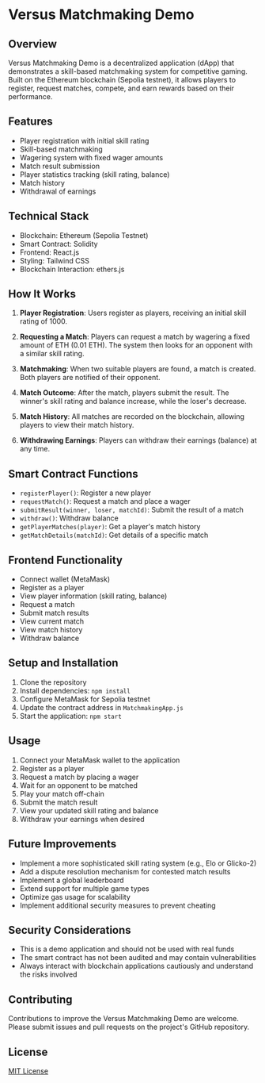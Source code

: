 # Versus Matchmaking Demo

## Overview

Versus Matchmaking Demo is a decentralized application (dApp) that demonstrates a skill-based matchmaking system for competitive gaming. Built on the Ethereum blockchain (Sepolia testnet), it allows players to register, request matches, compete, and earn rewards based on their performance.

## Features

- Player registration with initial skill rating
- Skill-based matchmaking
- Wagering system with fixed wager amounts
- Match result submission
- Player statistics tracking (skill rating, balance)
- Match history
- Withdrawal of earnings

## Technical Stack

- Blockchain: Ethereum (Sepolia Testnet)
- Smart Contract: Solidity
- Frontend: React.js
- Styling: Tailwind CSS
- Blockchain Interaction: ethers.js

## How It Works

1. **Player Registration**: 
   Users register as players, receiving an initial skill rating of 1000.

2. **Requesting a Match**: 
   Players can request a match by wagering a fixed amount of ETH (0.01 ETH). The system then looks for an opponent with a similar skill rating.

3. **Matchmaking**: 
   When two suitable players are found, a match is created. Both players are notified of their opponent.

4. **Match Outcome**: 
   After the match, players submit the result. The winner's skill rating and balance increase, while the loser's decrease.

5. **Match History**: 
   All matches are recorded on the blockchain, allowing players to view their match history.

6. **Withdrawing Earnings**: 
   Players can withdraw their earnings (balance) at any time.

## Smart Contract Functions

- `registerPlayer()`: Register a new player
- `requestMatch()`: Request a match and place a wager
- `submitResult(winner, loser, matchId)`: Submit the result of a match
- `withdraw()`: Withdraw balance
- `getPlayerMatches(player)`: Get a player's match history
- `getMatchDetails(matchId)`: Get details of a specific match

## Frontend Functionality

- Connect wallet (MetaMask)
- Register as a player
- View player information (skill rating, balance)
- Request a match
- Submit match results
- View current match
- View match history
- Withdraw balance

## Setup and Installation

1. Clone the repository
2. Install dependencies: `npm install`
3. Configure MetaMask for Sepolia testnet
4. Update the contract address in `MatchmakingApp.js`
5. Start the application: `npm start`

## Usage

1. Connect your MetaMask wallet to the application
2. Register as a player
3. Request a match by placing a wager
4. Wait for an opponent to be matched
5. Play your match off-chain
6. Submit the match result
7. View your updated skill rating and balance
8. Withdraw your earnings when desired

## Future Improvements

- Implement a more sophisticated skill rating system (e.g., Elo or Glicko-2)
- Add a dispute resolution mechanism for contested match results
- Implement a global leaderboard
- Extend support for multiple game types
- Optimize gas usage for scalability
- Implement additional security measures to prevent cheating

## Security Considerations

- This is a demo application and should not be used with real funds
- The smart contract has not been audited and may contain vulnerabilities
- Always interact with blockchain applications cautiously and understand the risks involved

## Contributing

Contributions to improve the Versus Matchmaking Demo are welcome. Please submit issues and pull requests on the project's GitHub repository.

## License

[MIT License](LICENSE)